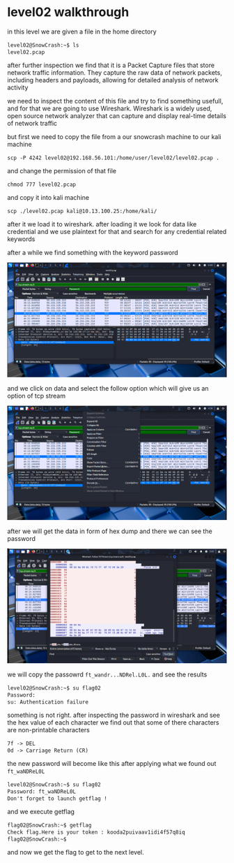 # level02 walkthrough

in this level we are given a file in the home directory
```
level02@SnowCrash:~$ ls
level02.pcap
```

after further inspection we find that it is a Packet Capture files that store network traffic information. They capture the raw data of network packets, including headers and payloads, allowing for detailed analysis of network activity

we need to inspect the content of this file and try to find something usefull, and for that we are going to use Wireshark. Wireshark is a widely used, open source network analyzer that can capture and display real-time details of network traffic

but first we need to copy the file from a our snowcrash machine to our kali machine

```
scp -P 4242 level02@192.168.56.101:/home/user/level02/level02.pcap .
```

and  change the permission of that file 

```
chmod 777 level02.pcap
```

and copy it into kali machine

```
scp ./level02.pcap kali@10.13.100.25:/home/kali/
```

after it we load it to wireshark. after loading it we look for data like credential and we use plaintext for that and search for any credential related keywords

after a while we find something with the keyword password 

![alt text](image.png)

and we click on data and select the follow option which will give us an option of tcp stream

![alt text](image-1.png)

after we will get the data in form of hex dump and there we can see the password

![alt text](image-2.png)



we will copy the passowrd `ft_wandr...NDRel.L0L.` and see the results

```
level02@SnowCrash:~$ su flag02
Password:
su: Authentication failure
```

something is not right. after inspecting the password in wireshark and see the hex value of each character we find out that some of there characters are non-printable characters

```
7f -> DEL
0d -> Carriage Return (CR) 
```

the new password will become like this after applying what we found out `ft_waNDReL0L`

```
level02@SnowCrash:~$ su flag02
Password: ft_waNDReL0L
Don't forget to launch getflag !
```

and we execute getflag

```
flag02@SnowCrash:~$ getflag
Check flag.Here is your token : kooda2puivaav1idi4f57q8iq
flag02@SnowCrash:~$
```

and now we get the flag to get to the next level.
